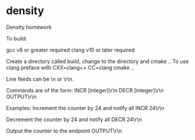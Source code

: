 # density
Density homework

To build:

gcc v8 or greater required
clang v10 or later required

Create a directory called build, change to the directory and cmake ..
To use clang preface with CXX=clang++ CC=clang cmake ..

Line feeds can be \n or \r\n.

Commands are of the form:
INCR [integer]\r\n
DECR [integer]\r\n
OUTPUT\r\n

Examples:
Increment the counter by 24 and notify all
INCR 24\r\n

Decrement the counter by 24 and notify all
DECR 24\r\n

Output the counter to the endpoint
OUTPUT\r\n
